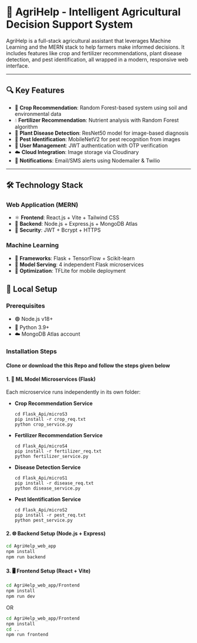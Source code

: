 # 🌾 AgriHelp - Intelligent Agricultural Decision Support System


AgriHelp is a full-stack agricultural assistant that leverages Machine Learning and the MERN stack to help farmers make informed decisions. It includes features like crop and fertilizer recommendations, plant disease detection, and pest identification, all wrapped in a modern, responsive web interface.

---

## 🔍 Key Features

- 🌱 **Crop Recommendation**: Random Forest-based system using soil and environmental data  
- 💧 **Fertilizer Recommendation**: Nutrient analysis with Random Forest algorithm  
- 🦠 **Plant Disease Detection**: ResNet50 model for image-based diagnosis  
- 🐞 **Pest Identification**: MobileNetV2 for pest recognition from images  
- 👥 **User Management**: JWT authentication with OTP verification  
- ☁️ **Cloud Integration**: Image storage via Cloudinary  
- 🔔 **Notifications**: Email/SMS alerts using Nodemailer & Twilio  

---

## 🛠️ Technology Stack

### Web Application (MERN)
- ⚛️ **Frontend**: React.js + Vite + Tailwind CSS  
- 🚀 **Backend**: Node.js + Express.js + MongoDB Atlas  
- 🔐 **Security**: JWT + Bcrypt + HTTPS  

### Machine Learning
- 🐍 **Frameworks**: Flask + TensorFlow + Scikit-learn  
- 📡 **Model Serving**: 4 independent Flask microservices  
- 📱 **Optimization**: TFLite for mobile deployment  


## 🚀 Local Setup


### Prerequisites
- 🟢 Node.js v18+  
- 🐍 Python 3.9+  
- ☁️ MongoDB Atlas account  

### Installation Steps

#### Clone or download the this Repo and follow the steps given below

#### 1. 🧠 ML Model Microservices (Flask)

Each microservice runs independently in its own folder:

- **Crop Recommendation Service**
    ```
    cd Flask_Api/microS3
    pip install -r crop_req.txt
    python crop_service.py
    ```

- **Fertilizer Recommendation Service**
    ```
    cd Flask_Api/microS4
    pip install -r fertilizer_req.txt
    python fertilizer_service.py
    ```

- **Disease Detection Service**
    ```
    cd Flask_Api/microS1
    pip install -r disease_req.txt
    python disease_service.py
    ```

- **Pest Identification Service**
    ```
    cd Flask_Api/microS2
    pip install -r pest_req.txt
    python pest_service.py
    ```

#### 2. 🌐 Backend Setup (Node.js + Express)
```bash
cd AgriHelp_web_app
npm install
npm run backend
```
#### 3. 🖥️ Frontend Setup (React + Vite)
```bash
cd AgriHelp_web_app/Frontend
npm install
npm run dev
```
OR
```bash
cd AgriHelp_web_app/Frontend
npm install
cd ..
npm run frontend
```





